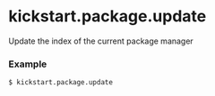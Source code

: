 # kickstart.package.update
Update the index of the current package manager


### Example

```bash
$ kickstart.package.update
```
